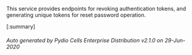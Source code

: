 






This service provides endpoints for revoking authentication tokens, and generating unique tokens for reset password operation.

[:summary]

###### Auto generated by Pydio Cells Enterprise Distribution v2.1.0 on 29-Jun-2020
